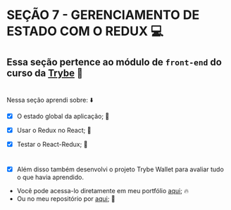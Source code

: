 # SEÇÃO 7 - GERENCIAMENTO DE ESTADO COM O REDUX :computer:

## Essa seção pertence ao módulo de `front-end` do curso da [Trybe](https://www.betrybe.com/) :green_heart:
#

Nessa seção aprendi sobre: :arrow_down:

- [x] O estado global da aplicação; :rocket:

- [x] Usar o Redux no React; :rocket:

- [x] Testar o React-Redux; :rocket:
#

- [x] Além disso também desenvolvi o projeto Trybe Wallet para avaliar tudo o que havia aprendido.

- Você pode acessa-lo diretamente em meu portfólio [aqui](); :fire:
- Ou no meu repositório por [aqui](); :memo:

#
